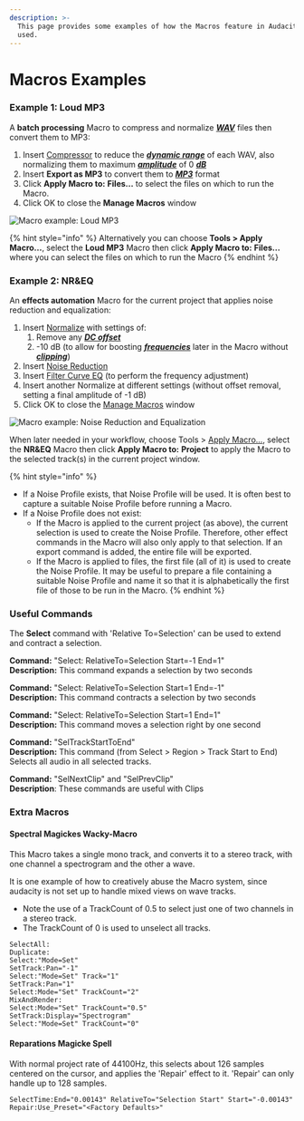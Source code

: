 ```yaml
---
description: >-
  This page provides some examples of how the Macros feature in Audacity can be
  used.
---
```


# Macros Examples

### Example 1: Loud MP3

A **batch processing** Macro to compress and normalize [_**WAV**_](https://manual.audacityteam.org/man/glossary.html#wav) files then convert them to MP3:

1. Insert [Compressor](https://manual.audacityteam.org/man/compressor.html) to reduce the [_**dynamic range**_](https://manual.audacityteam.org/man/glossary.html#dynamic\_range) of each WAV, also normalizing them to maximum [_**amplitude**_](https://manual.audacityteam.org/man/glossary.html#amplitude) of 0 [_**dB**_](https://manual.audacityteam.org/man/glossary.html#decibel)
2. Insert **Export as MP3** to convert them to [_**MP3**_](https://manual.audacityteam.org/man/glossary.html#mp3) format
3. Click **Apply Macro to:** **Files...** to select the files on which to run the Macro.
4. Click OK to close the **Manage Macros** window

![Macro example: Loud MP3](../../.gitbook/assets/macro\_example\_loud\_mp3.png)

{% hint style="info" %}
Alternatively you can choose **Tools > Apply Macro...**, select the **Loud MP3** Macro then click **Apply Macro to:** **Files...** where you can select the files on which to run the Macro
{% endhint %}

### Example 2: NR\&EQ

An **effects automation** Macro for the current project that applies noise reduction and equalization:

1. Insert [Normalize](https://manual.audacityteam.org/man/normalize.html) with settings of:
   1. Remove any [_**DC offset**_](https://manual.audacityteam.org/man/glossary.html#dc\_offset)
   2. \-10 dB (to allow for boosting [_**frequencies**_](https://manual.audacityteam.org/man/glossary.html#frequency) later in the Macro without [_**clipping**_](https://manual.audacityteam.org/man/glossary.html#clipping))
2. Insert [Noise Reduction](https://manual.audacityteam.org/man/noise\_reduction.html)
3. Insert [Filter Curve EQ](https://manual.audacityteam.org/man/filter\_curve\_eq.html) (to perform the frequency adjustment)
4. Insert another Normalize at different settings (without offset removal, setting a final amplitude of -1 dB)
5. Click OK to close the [Manage Macros](manage-macros.md) window

![Macro example: Noise Reduction and Equalization](../../.gitbook/assets/macro\_example\_nr\_eq.png)

When later needed in your workflow, choose Tools > [Apply Macro...](macros-palette.md), select the **NR\&EQ** Macro then click **Apply Macro to:** **Project** to apply the Macro to the selected track(s) in the current project window.

{% hint style="info" %}
* If a Noise Profile exists, that Noise Profile will be used. It is often best to capture a suitable Noise Profile before running a Macro.
* If a Noise Profile does not exist:
  * If the Macro is applied to the current project (as above), the current selection is used to create the Noise Profile. Therefore, other effect commands in the Macro will also only apply to that selection. If an export command is added, the entire file will be exported.
  * If the Macro is applied to files, the first file (all of it) is used to create the Noise Profile. It may be useful to prepare a file containing a suitable Noise Profile and name it so that it is alphabetically the first file of those to be run in the Macro.
{% endhint %}

### Useful Commands

The **Select** command with 'Relative To=Selection' can be used to extend and contract a selection.

**Command:** "Select: RelativeTo=Selection Start=-1 End=1"\
**Description:** This command expands a selection by two seconds

**Command:** "Select: RelativeTo=Selection Start=1 End=-1"\
**Description:** This command contracts a selection by two seconds

**Command:** "Select: RelativeTo=Selection Start=1 End=1"\
**Description:** This command moves a selection right by one second

**Command:** "SelTrackStartToEnd"\
**Description:** This command (from Select > Region > Track Start to End) Selects all audio in all selected tracks.

**Command:** "SelNextClip" and "SelPrevClip"\
**Description**: These commands are useful with Clips

### Extra Macros

#### Spectral Magickes Wacky-Macro

This Macro takes a single mono track, and converts it to a stereo track, with one channel a spectrogram and the other a wave.

It is one example of how to creatively abuse the Macro system, since audacity is not set up to handle mixed views on wave tracks.

* Note the use of a TrackCount of 0.5 to select just one of two channels in a stereo track.
* The TrackCount of 0 is used to unselect all tracks.

```
SelectAll:
Duplicate:
Select:"Mode=Set"
SetTrack:Pan="-1"
Select:"Mode=Set" Track="1"
SetTrack:Pan="1"
Select:Mode="Set" TrackCount="2"
MixAndRender:
Select:Mode="Set" TrackCount="0.5"
SetTrack:Display="Spectrogram"
Select:"Mode=Set" TrackCount="0"
```

#### Reparations Magicke Spell

With normal project rate of 44100Hz, this selects about 126 samples centered on the cursor, and applies the 'Repair' effect to it. 'Repair' can only handle up to 128 samples.

```
SelectTime:End="0.00143" RelativeTo="Selection Start" Start="-0.00143"
Repair:Use_Preset="<Factory Defaults>"
```
